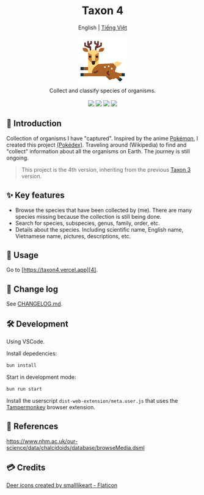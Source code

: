 <h1 align="center">Taxon 4</h1>

<p align="center">
	<span>English</span>
	|
	<a href="./README.vi.md">Tiếng Việt</a>
	<br>
	<br>
	<img src="./public/assets/images/logo.png" height="128">
	<br>
	Collect and classify species of organisms.
	<br>
	<br>
	<img src="https://img.shields.io/github/package-json/v/tientq64/taxon4?label=Version&color=0284c7">
	<img src="https://img.shields.io/github/deployments/tientq64/taxon4/production?label=Deployment&color=f43f5e">
	<img src="https://img.shields.io/github/size/tientq64/taxon4/public/data/data.taxon4?label=Data&color=059669">
	<img src="https://img.shields.io/website?label=Website&url=https://taxon4.vercel.app&up_color=65a30d&down_color=f43f5e">
</p>

## 📰 Introduction

Collection of organisms I have "captured". Inspired by the anime [Pokémon][1], I created this project [(Pokédex)][2]. Traveling around (Wikipedia) to find and "collect" information about all the organisms on Earth. The journey is still ongoing.

> This project is the 4th version, inheriting from the previous [Taxon 3][3] version.

## ✨ Key features

- Browse the species that have been collected by (me). There are many species missing because the collection is still being done.
- Search for species, subspecies, genus, family, order, etc.
- Details about the species. Including scientific name, English name, Vietnamese name, pictures, descriptions, etc.

## 🤳 Usage

Go to [https://taxon4.vercel.app][4].

## 📑 Change log

See [CHANGELOG.md][5].

## 🛠️ Development

Using VSCode.

Install depedencies:

```bash
bun install
```

Start in development mode:

```bash
bun run start
```

Install the userscript `dist-web-extension/meta.user.js` that uses the [Tampermonkey][6] browser extension.

## 📂 References

https://www.nhm.ac.uk/our-science/data/chalcidoids/database/browseMedia.dsml

## 💳 Credits

<a href="https://www.flaticon.com/free-icons/deer" title="deer icons">
	Deer icons created by smalllikeart - Flaticon
</a>

[1]: https://en.wikipedia.org/wiki/Pok%C3%A9mon
[2]: https://en.wikipedia.org/wiki/Gameplay_of_Pok%C3%A9mon#Pok%C3%A9dex
[3]: https://github.com/tientq64/taxon
[4]: https://taxon4.vercel.app/
[5]: ./CHANGELOG.md
[6]: https://www.tampermonkey.net/
